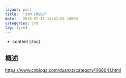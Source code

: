 ```yaml
---
layout: post
title:  "JVM CMSGC"
date:   2018-07-11 13:31:01 +0800
categories: jvm
tag: [jvm]
---
```


* content
{:toc}


## 概述  

https://www.cnblogs.com/duanxz/category/1168641.html
